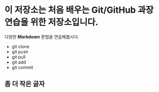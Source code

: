 # 이 저장소는 처음 배우는 Git/GitHub 과장 연습을 위한 저장소입니다.
다양한 **Markdown** 문법을 연습해봅시다.
- git clone
- git push
- git pull
- git add
- git commit


## 좀 더 작은 글자
